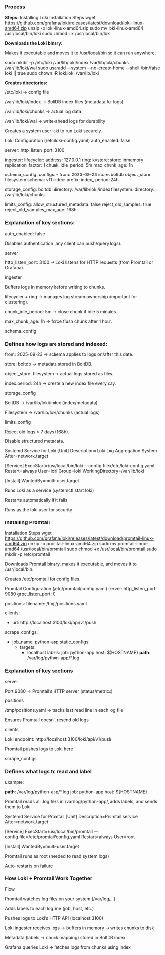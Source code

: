 ### Process ####

**Steps:**
Installing Loki
Installation Steps
wget https://github.com/grafana/loki/releases/latest/download/loki-linux-amd64.zip
unzip -o loki-linux-amd64.zip
sudo mv loki-linux-amd64 /usr/local/bin/loki
sudo chmod +x /usr/local/bin/loki


**Downloads the Loki binary:**

Makes it executable and moves it to /usr/local/bin so it can run anywhere.

sudo mkdir -p /etc/loki /var/lib/loki/index /var/lib/loki/chunks /var/lib/loki/wal
sudo useradd --system --no-create-home --shell /bin/false loki || true
sudo chown -R loki:loki /var/lib/loki


**Creates directories:**

/etc/loki → config file

/var/lib/loki/index → BoltDB index files (metadata for logs)

/var/lib/loki/chunks → actual log data

/var/lib/loki/wal → write-ahead logs for durability

Creates a system user loki to run Loki securely.

Loki Configuration (/etc/loki-config.yaml)
auth_enabled: false

server:
  http_listen_port: 3100

ingester:
  lifecycler:
    address: 127.0.0.1
    ring:
      kvstore:
        store: inmemory
      replication_factor: 1
  chunk_idle_period: 5m
  max_chunk_age: 1h

schema_config:
  configs:
    - from: 2025-09-23
      store: boltdb
      object_store: filesystem
      schema: v11
      index:
        prefix: index_
        period: 24h

storage_config:
  boltdb:
    directory: /var/lib/loki/index
  filesystem:
    directory: /var/lib/loki/chunks

limits_config:
  allow_structured_metadata: false
  reject_old_samples: true
  reject_old_samples_max_age: 168h

### Explanation of key sections:

auth_enabled: false

Disables authentication (any client can push/query logs).

server

http_listen_port: 3100 → Loki listens for HTTP requests (from Promtail or Grafana).

ingester

Buffers logs in memory before writing to chunks.

lifecycler + ring → manages log stream ownership (important for clustering).

chunk_idle_period: 5m → close chunk if idle 5 minutes.

max_chunk_age: 1h → force flush chunk after 1 hour.

schema_config

### Defines how logs are stored and indexed:

from: 2025-09-23 → schema applies to logs on/after this date.

store: boltdb → metadata stored in BoltDB.

object_store: filesystem → actual logs stored as files.

index.period: 24h → create a new index file every day.

storage_config

BoltDB → /var/lib/loki/index (index/metadata)

Filesystem → /var/lib/loki/chunks (actual logs)

limits_config

Reject old logs > 7 days (168h).

Disable structured metadata.

Systemd Service for Loki
[Unit]
Description=Loki Log Aggregation System
After=network.target

[Service]
ExecStart=/usr/local/bin/loki --config.file=/etc/loki-config.yaml
Restart=always
User=loki
Group=loki
WorkingDirectory=/var/lib/loki

[Install]
WantedBy=multi-user.target


Runs Loki as a service (systemctl start loki)

Restarts automatically if it fails

Runs as the loki user for security

### Installing Promtail ###
Installation Steps
wget https://github.com/grafana/loki/releases/latest/download/promtail-linux-amd64.zip
unzip -o promtail-linux-amd64.zip
sudo mv promtail-linux-amd64 /usr/local/bin/promtail
sudo chmod +x /usr/local/bin/promtail
sudo mkdir -p /etc/promtail


Downloads Promtail binary, makes it executable, and moves it to /usr/local/bin.

Creates /etc/promtail for config files.

Promtail Configuration (/etc/promtail/config.yaml)
server:
  http_listen_port: 9080
  grpc_listen_port: 0

positions:
  filename: /tmp/positions.yaml

clients:
  - url: http://localhost:3100/loki/api/v1/push

scrape_configs:
  - job_name: python-app
    static_configs:
      - targets:
          - localhost
        labels:
          job: python-app
          host: ${HOSTNAME}
          __path__: /var/log/python-app/*.log

### Explanation of key sections

server

Port 9080 → Promtail’s HTTP server (status/metrics)

positions

/tmp/positions.yaml → tracks last read line in each log file

Ensures Promtail doesn’t resend old logs

clients

Loki endpoint: http://localhost:3100/loki/api/v1/push

Promtail pushes logs to Loki here

scrape_configs

### Defines what logs to read and label

Example:

__path__: /var/log/python-app/*.log
job: python-app
host: ${HOSTNAME}


Promtail reads all .log files in /var/log/python-app/, adds labels, and sends them to Loki

Systemd Service for Promtail
[Unit]
Description=Promtail service
After=network.target

[Service]
ExecStart=/usr/local/bin/promtail --config.file=/etc/promtail/config.yaml
Restart=always
User=root

[Install]
WantedBy=multi-user.target


Promtail runs as root (needed to read system logs)

Auto-restarts on failure

### How Loki + Promtail Work Together ####
Flow

Promtail watches log files on your system (/var/log/...)

Adds labels to each log line (job, host, etc.)

Pushes logs to Loki’s HTTP API (localhost:3100)

Loki ingester receives logs → buffers in memory → writes chunks to disk

Metadata (labels → chunk mapping) stored in BoltDB index

Grafana queries Loki → fetches logs from chunks using index